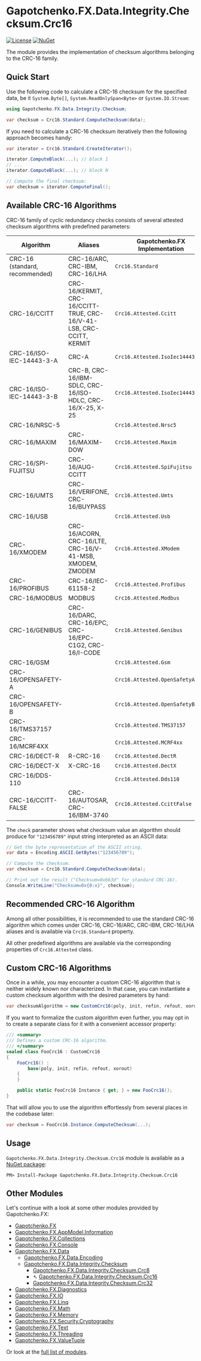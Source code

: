 ﻿# Gapotchenko.FX.Data.Integrity.Checksum.Crc16
[![License](https://img.shields.io/badge/license-MIT-green.svg)](../../../../../../../LICENSE)
[![NuGet](https://img.shields.io/nuget/v/Gapotchenko.FX.Data.Integrity.Checksum.Crc16.svg)](https://www.nuget.org/packages/Gapotchenko.FX.Data.Integrity.Checksum.Crc16)

The module provides the implementation of checksum algorithms belonging to the CRC-16 family.

## Quick Start

Use the following code to calculate a CRC-16 checksum for the specified data, be it `System.Byte[]`, `System.ReadOnlySpan<Byte>` or `System.IO.Stream`:

``` C#
using Gapotchenko.FX.Data.Integrity.Checksum;

var checksum = Crc16.Standard.ComputeChecksum(data);
```

If you need to calculate a CRC-16 checksum iteratively then the following approach becomes handy:

``` C#
var iterator = Crc16.Standard.CreateIterator();

iterator.ComputeBlock(...); // block 1
// ...
iterator.ComputeBlock(...); // block N

// Compute the final checksum:
var checksum = iterator.ComputeFinal();
```

## Available CRC-16 Algorithms

CRC-16 family of cyclic redundancy checks consists of several attested checksum algorithms with predefined parameters:

| Algorithm | Aliases | Gapotchenko.FX Implementation | Parameters: poly | init | refin | refout | xorout | check |
| --------- | ------- | -------- | ---- | ---- | ----- | ------ | ------ | ----- |
| CRC-16 (standard, recommended) | CRC-16/ARC, CRC-IBM, CRC-16/LHA | `Crc16.Standard` | 0x8005 | 0x0000 | true | true | 0x0000 | 0xbb3d |
| CRC-16/CCITT | CRC-16/KERMIT, CRC-16/CCITT-TRUE, CRC-16/V-41-LSB, CRC-CCITT, KERMIT | `Crc16.Attested.Ccitt` | 0x1021 | 0x0000 | true | true | 0x0000 | 0x2189 |
| CRC-16/ISO-IEC-14443-3-A | CRC-A | `Crc16.Attested.IsoIec14443_3_A` | 0x1021 | 0xc6c6 | true | true | 0x0000 | 0xbf05 |
| CRC-16/ISO-IEC-14443-3-B | CRC-B, CRC-16/IBM-SDLC, CRC-16/ISO-HDLC, CRC-16/X-25, X-25 | `Crc16.Attested.IsoIec14443_3_B` | 0x1021 | 0xffff | true | true | 0xffff | 0x906e |
| CRC-16/NRSC-5 | | `Crc16.Attested.Nrsc5` | 0x080b | 0xffff | true | true | 0x0000 | 0xa066 |
| CRC-16/MAXIM | CRC-16/MAXIM-DOW | `Crc16.Attested.Maxim` | 0x8005 | 0x0000 | true | true | 0xffff | 0x44c2 |
| CRC-16/SPI-FUJITSU | CRC-16/AUG-CCITT | `Crc16.Attested.SpiFujitsu` | 0x1021 | 0x1d0f | false | false | 0x0000 | 0xe5cc |
| CRC-16/UMTS | CRC-16/VERIFONE, CRC-16/BUYPASS | `Crc16.Attested.Umts` | 0x8005 | 0x0000 | false | false | 0x0000 | 0xfee8 |
| CRC-16/USB | | `Crc16.Attested.Usb` | 0x8005 | 0xffff | true | true | 0xffff | 0xb4c8 |
| CRC-16/XMODEM | CRC-16/ACORN, CRC-16/LTE, CRC-16/V-41-MSB, XMODEM, ZMODEM | `Crc16.Attested.XModem` | 0x1021 | 0x0000 | false | false | 0x0000 | 0x31c3 |
| CRC-16/PROFIBUS | CRC-16/IEC-61158-2 | `Crc16.Attested.Profibus` | 0x1dcf | 0xffff | false | false | 0xffff | 0xa819 |
| CRC-16/MODBUS | MODBUS | `Crc16.Attested.Modbus` | 0x8005 | 0xffff | true | true | 0x0000 | 0x4b37 |
| CRC-16/GENIBUS | CRC-16/DARC, CRC-16/EPC, CRC-16/EPC-C1G2, CRC-16/I-CODE | `Crc16.Attested.Genibus` | 0x1021 | 0xffff | false | false | 0xffff | 0xd64e |
| CRC-16/GSM | | `Crc16.Attested.Gsm` | 0x1021 | 0x0000 | false | false | 0xffff | 0xce3c |
| CRC-16/OPENSAFETY-A | | `Crc16.Attested.OpenSafetyA` | 0x5935 | 0x0000 | false | false | 0x0000 | 0x5d38 |
| CRC-16/OPENSAFETY-B | | `Crc16.Attested.OpenSafetyB` | 0x755b | 0x0000 | false | false | 0x0000 | 0x20fe |
| CRC-16/TMS37157 | | `Crc16.Attested.TMS37157` | 0x1021 | 0x89ec | true | true | 0x0000 | 0x26b1 |
| CRC-16/MCRF4XX | | `Crc16.Attested.MCRF4xx` | 0x1021 | 0xffff | true | true | 0x0000 | 0x6f91 |
| CRC-16/DECT-R | R-CRC-16 | `Crc16.Attested.DectR` | 0x0589 | 0x0000 | false | false | 0x0001 | 0x007e |
| CRC-16/DECT-X | X-CRC-16 | `Crc16.Attested.DectX` | 0x0589 | 0x0000 | false | false | 0x0000 | 0x007f |
| CRC-16/DDS-110 | | `Crc16.Attested.Dds110` | 0x8005 | 0x800d | false | false | 0x0000 | 0x9ecf |
| CRC-16/CCITT-FALSE | CRC-16/AUTOSAR, CRC-16/IBM-3740 | `Crc16.Attested.CcittFalse` | 0x1021 | 0xffff | false | false | 0x0000 | 0x29b1 |

The `check` parameter shows what checksum value an algorithm should produce for `"123456789"` input string interpreted as an ASCII data:

``` C#
// Get the byte representation of the ASCII string.
var data = Encoding.ASCII.GetBytes("123456789");

// Compute the checksum.
var checksum = Crc16.Standard.ComputeChecksum(data);

// Print out the result ("Checksum=0xbb3d" for standard CRC-16).
Console.WriteLine("Checksum=0x{0:x}", checksum);
```

## Recommended CRC-16 Algorithm

Among all other possibilities, it is recommended to use the standard CRC-16 algorithm which comes under CRC-16, CRC-16/ARC, CRC-IBM, CRC-16/LHA aliases and is available via `Crc16.Standard` property.

All other predefined algorithms are available via the corresponding properties of `Crc16.Attested` class.

## Custom CRC-16 Algorithms

Once in a while, you may encounter a custom CRC-16 algorithm that is neither widely known nor characterized.
In that case, you can instantiate a custom checksum algorithm with the desired parameters by hand:

``` C#
var checksumAlgorithm = new CustomCrc16(poly, init, refin, refout, xorout);
```

If you want to formalize the custom algorithm even further, you may opt in to create a separate class for it with a convenient accessor property:

``` C#
/// <summary>
/// Defines a custom CRC-16 algorithm.
/// </summary>
sealed class FooCrc16 : CustomCrc16
{
    FooCrc16() :
        base(poly, init, refin, refout, xorout)
    {
    }

    public static FooCrc16 Instance { get; } = new FooCrc16();
}
```

That will allow you to use the algorithm effortlessly from several places in the codebase later:

``` C#
var checksum = FooCrc16.Instance.ComputeChecksum(...);
```

## Usage

`Gapotchenko.FX.Data.Integrity.Checksum.Crc16` module is available as a [NuGet package](https://nuget.org/packages/Gapotchenko.FX.Data.Integrity.Checksum.Crc16):

```
PM> Install-Package Gapotchenko.FX.Data.Integrity.Checksum.Crc16
```

## Other Modules

Let's continue with a look at some other modules provided by Gapotchenko.FX:

- [Gapotchenko.FX](../../../../Gapotchenko.FX)
- [Gapotchenko.FX.AppModel.Information](../../../../Gapotchenko.FX.AppModel.Information)
- [Gapotchenko.FX.Collections](../../../../Gapotchenko.FX.Collections)
- [Gapotchenko.FX.Console](../../../../Gapotchenko.FX.Console)
- [Gapotchenko.FX.Data](../../../Encoding/Gapotchenko.FX.Data.Encoding)
  - [Gapotchenko.FX.Data.Encoding](../../../Encoding/Gapotchenko.FX.Data.Encoding)
  - [Gapotchenko.FX.Data.Integrity.Checksum](../Gapotchenko.FX.Data.Integrity.Checksum)
    - [Gapotchenko.FX.Data.Integrity.Checksum.Crc8](../Gapotchenko.FX.Data.Integrity.Checksum.Crc8)
    - &#x27B4; [Gapotchenko.FX.Data.Integrity.Checksum.Crc16](../Gapotchenko.FX.Data.Integrity.Checksum.Crc16)
    - [Gapotchenko.FX.Data.Integrity.Checksum.Crc32](../Gapotchenko.FX.Data.Integrity.Checksum.Crc32)
- [Gapotchenko.FX.Diagnostics](../../../../Gapotchenko.FX.Diagnostics.CommandLine)
- [Gapotchenko.FX.IO](../../../../Gapotchenko.FX.IO)
- [Gapotchenko.FX.Linq](../../../../Gapotchenko.FX.Linq)
- [Gapotchenko.FX.Math](../../../../Gapotchenko.FX.Math)
- [Gapotchenko.FX.Memory](../../../../Gapotchenko.FX.Memory)
- [Gapotchenko.FX.Security.Cryptography](../../../../Gapotchenko.FX.Security.Cryptography)
- [Gapotchenko.FX.Text](../../../../Gapotchenko.FX.Text)
- [Gapotchenko.FX.Threading](../../../../Gapotchenko.FX.Threading)
- [Gapotchenko.FX.ValueTuple](../../../../Gapotchenko.FX.ValueTuple)

Or look at the [full list of modules](../../../..#available-modules).
